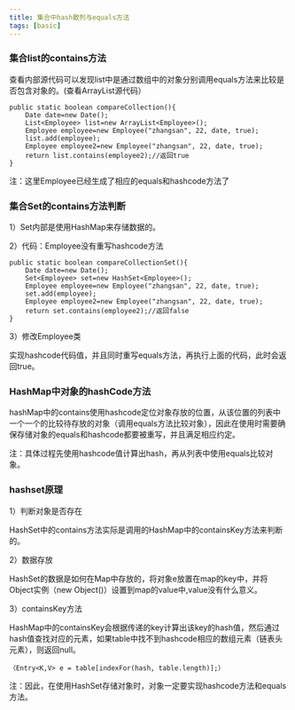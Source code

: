 ```yaml
---
title: 集合中hash散列与equals方法
tags: [basic]
---
```


### 集合list的contains方法

查看内部源代码可以发现list中是通过数组中的对象分别调用equals方法来比较是否包含对象的。(查看ArrayList源代码）

```
public static boolean compareCollection(){
    Date date=new Date();
    List<Employee> list=new ArrayList<Employee>();
    Employee employee=new Employee("zhangsan", 22, date, true);
    list.add(employee);
    Employee employee2=new Employee("zhangsan", 22, date, true);
    return list.contains(employee2);//返回true
}
```

注：这里Employee已经生成了相应的equals和hashcode方法了

### 集合Set的contains方法判断

1）Set内部是使用HashMap来存储数据的。

2）代码：Employee没有重写hashcode方法

```
public static boolean compareCollectionSet(){
    Date date=new Date();
    Set<Employee> set=new HashSet<Employee>();
    Employee employee=new Employee("zhangsan", 22, date, true);
    set.add(employee);
    Employee employee2=new Employee("zhangsan", 22, date, true);
    return set.contains(employee2);//返回false
}
```

3）修改Employee类

实现hashcode代码值，并且同时重写equals方法，再执行上面的代码，此时会返回true。

### HashMap中对象的hashCode方法

hashMap中的contains使用hashcode定位对象存放的位置，从该位置的列表中一个一个的比较待存放的对象（调用equals方法比较对象），因此在使用时需要确保存储对象的equals和hashcode都要被重写，并且满足相应约定。

注：具体过程先使用hashcode值计算出hash，再从列表中使用equals比较对象。

### hashset原理

1）判断对象是否存在

HashSet中的contains方法实际是调用的HashMap中的containsKey方法来判断的。

2）数据存放

HashSet的数据是如何在Map中存放的，将对象e放置在map的key中，并将Object实例（new Object()）设置到map的value中,value没有什么意义。

3）containsKey方法

HashMap中的containsKey会根据传递的key计算出该key的hash值，然后通过hash值查找对应的元素，如果table中找不到hashcode相应的数组元素（链表头元素），则返回null。

```
（Entry<K,V> e = table[indexFor(hash, table.length)];）
```

注：因此，在使用HashSet存储对象时，对象一定要实现hashcode方法和equals方法。